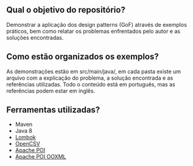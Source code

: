## Qual o objetivo do repositório?
Demonstrar a aplicação dos design patterns (GoF) através de exemplos práticos, bem como relatar os problemas enfrentados pelo autor e as soluções encontradas.

## Como estão organizados os exemplos?
As demonstrações estão em src/main/java/, em cada pasta existe um arquivo com a explicação do problema, a solução encontrada e as referências utilizadas. Todo o conteúdo está em português, mas as referências podem estar em inglês.

## Ferramentas utilizadas?
- Maven
- Java 8
- [Lombok](https://mvnrepository.com/artifact/org.projectlombok/lombok/1.18.22) 
- [OpenCSV](https://mvnrepository.com/artifact/com.opencsv/opencsv/5.5.2)
- [Apache POI](https://mvnrepository.com/artifact/org.apache.poi/poi/5.0.0)
- [Apache POI OOXML](https://mvnrepository.com/artifact/org.apache.poi/poi-ooxml/5.0.0)

